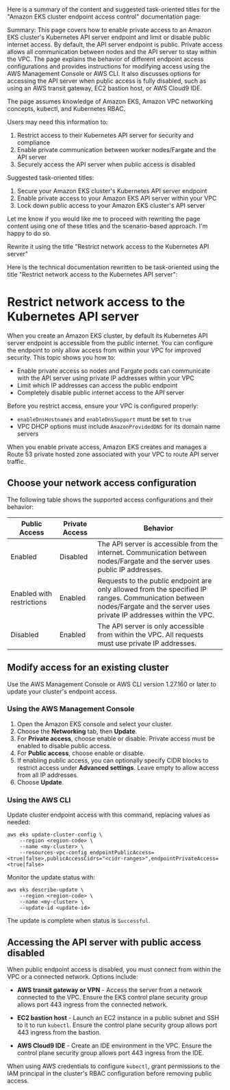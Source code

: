 <claude>
Here is a summary of the content and suggested task-oriented titles for the "Amazon EKS cluster endpoint access control" documentation page:

Summary:
This page covers how to enable private access to an Amazon EKS cluster's Kubernetes API server endpoint and limit or disable public internet access. By default, the API server endpoint is public. Private access allows all communication between nodes and the API server to stay within the VPC. The page explains the behavior of different endpoint access configurations and provides instructions for modifying access using the AWS Management Console or AWS CLI. It also discusses options for accessing the API server when public access is fully disabled, such as using an AWS transit gateway, EC2 bastion host, or AWS Cloud9 IDE.

The page assumes knowledge of Amazon EKS, Amazon VPC networking concepts, kubectl, and Kubernetes RBAC.

Users may need this information to:
1. Restrict access to their Kubernetes API server for security and compliance 
2. Enable private communication between worker nodes/Fargate and the API server
3. Securely access the API server when public access is disabled

Suggested task-oriented titles:
1. Secure your Amazon EKS cluster's Kubernetes API server endpoint
2. Enable private access to your Amazon EKS API server within your VPC 
3. Lock down public access to your Amazon EKS cluster's API server

Let me know if you would like me to proceed with rewriting the page content using one of these titles and the scenario-based approach. I'm happy to do so.
</claude>

<geoffrey>
Rewrite it using the title "Restrict network access to the Kubernetes API server"
</geoffrey>

<claude>

Here is the technical documentation rewritten to be task-oriented using the title "Restrict network access to the Kubernetes API server":

# Restrict network access to the Kubernetes API server

When you create an Amazon EKS cluster, by default its Kubernetes API server endpoint is accessible from the public internet. You can configure the endpoint to only allow access from within your VPC for improved security. This topic shows you how to:

- Enable private access so nodes and Fargate pods can communicate with the API server using private IP addresses within your VPC 
- Limit which IP addresses can access the public endpoint
- Completely disable public internet access to the API server

Before you restrict access, ensure your VPC is configured properly:
- `enableDnsHostnames` and `enableDnsSupport` must be set to `true`
- VPC DHCP options must include `AmazonProvidedDNS` for its domain name servers 

When you enable private access, Amazon EKS creates and manages a Route 53 private hosted zone associated with your VPC to route API server traffic.

## Choose your network access configuration

The following table shows the supported access configurations and their behavior:

| Public Access | Private Access | Behavior |
| --- | --- | --- |
| Enabled | Disabled | The API server is accessible from the internet. Communication between nodes/Fargate and the server uses public IP addresses. | 
| Enabled with restrictions | Enabled | Requests to the public endpoint are only allowed from the specified IP ranges. Communication between nodes/Fargate and the server uses private IP addresses within the VPC. |
| Disabled | Enabled | The API server is only accessible from within the VPC. All requests must use private IP addresses. |

## Modify access for an existing cluster

Use the AWS Management Console or AWS CLI version 1.27.160 or later to update your cluster's endpoint access.

### Using the AWS Management Console
1. Open the Amazon EKS console and select your cluster.
2. Choose the **Networking** tab, then **Update**.
3. For **Private access**, choose enable or disable. Private access must be enabled to disable public access.
4. For **Public access**, choose enable or disable. 
5. If enabling public access, you can optionally specify CIDR blocks to restrict access under **Advanced settings**. Leave empty to allow access from all IP addresses.
6. Choose **Update**.

### Using the AWS CLI 
Update cluster endpoint access with this command, replacing values as needed:
```
aws eks update-cluster-config \
    --region <region-code> \    
    --name <my-cluster> \
    --resources-vpc-config endpointPublicAccess=<true|false>,publicAccessCidrs="<cidr-ranges>",endpointPrivateAccess=<true|false>
```
Monitor the update status with:
```
aws eks describe-update \
    --region <region-code> \
    --name <my-cluster> \
    --update-id <update-id>
```
The update is complete when status is `Successful`.

## Accessing the API server with public access disabled 

When public endpoint access is disabled, you must connect from within the VPC or a connected network. Options include:

- **AWS transit gateway or VPN** - Access the server from a network connected to the VPC. Ensure the EKS control plane security group allows port 443 ingress from the connected network.

- **EC2 bastion host** - Launch an EC2 instance in a public subnet and SSH to it to run `kubectl`. Ensure the control plane security group allows port 443 ingress from the bastion. 

- **AWS Cloud9 IDE** - Create an IDE environment in the VPC. Ensure the control plane security group allows port 443 ingress from the IDE.

When using AWS credentials to configure `kubectl`, grant permissions to the IAM principal in the cluster's RBAC configuration before removing public access.